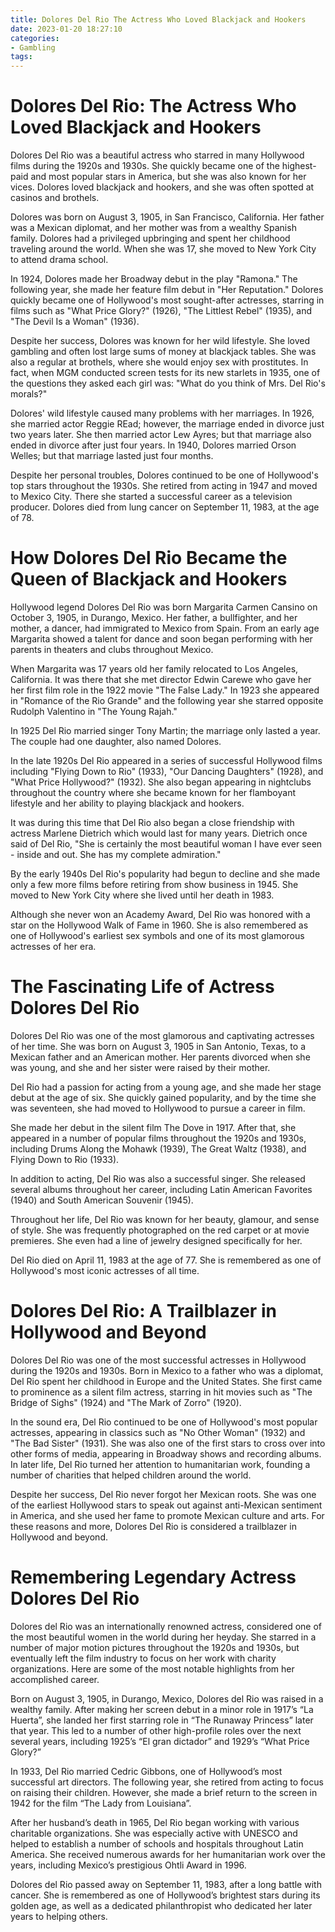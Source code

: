 ```yaml
---
title: Dolores Del Rio The Actress Who Loved Blackjack and Hookers
date: 2023-01-20 18:27:10
categories:
- Gambling
tags:
---
```



#  Dolores Del Rio: The Actress Who Loved Blackjack and Hookers

Dolores Del Rio was a beautiful actress who starred in many Hollywood films during the 1920s and 1930s. She quickly became one of the highest-paid and most popular stars in America, but she was also known for her vices. Dolores loved blackjack and hookers, and she was often spotted at casinos and brothels.

Dolores was born on August 3, 1905, in San Francisco, California. Her father was a Mexican diplomat, and her mother was from a wealthy Spanish family. Dolores had a privileged upbringing and spent her childhood traveling around the world. When she was 17, she moved to New York City to attend drama school.

In 1924, Dolores made her Broadway debut in the play "Ramona." The following year, she made her feature film debut in "Her Reputation." Dolores quickly became one of Hollywood's most sought-after actresses, starring in films such as "What Price Glory?" (1926), "The Littlest Rebel" (1935), and "The Devil Is a Woman" (1936).

Despite her success, Dolores was known for her wild lifestyle. She loved gambling and often lost large sums of money at blackjack tables. She was also a regular at brothels, where she would enjoy sex with prostitutes. In fact, when MGM conducted screen tests for its new starlets in 1935, one of the questions they asked each girl was: "What do you think of Mrs. Del Rio's morals?"

Dolores' wild lifestyle caused many problems with her marriages. In 1926, she married actor Reggie REad; however, the marriage ended in divorce just two years later. She then married actor Lew Ayres; but that marriage also ended in divorce after just four years. In 1940, Dolores married Orson Welles; but that marriage lasted just four months.

Despite her personal troubles, Dolores continued to be one of Hollywood's top stars throughout the 1930s. She retired from acting in 1947 and moved to Mexico City. There she started a successful career as a television producer. Dolores died from lung cancer on September 11, 1983, at the age of 78.

#  How Dolores Del Rio Became the Queen of Blackjack and Hookers

Hollywood legend Dolores Del Rio was born Margarita Carmen Cansino on October 3, 1905, in Durango, Mexico. Her father, a bullfighter, and her mother, a dancer, had immigrated to Mexico from Spain. From an early age Margarita showed a talent for dance and soon began performing with her parents in theaters and clubs throughout Mexico.

When Margarita was 17 years old her family relocated to Los Angeles, California. It was there that she met director Edwin Carewe who gave her her first film role in the 1922 movie "The False Lady." In 1923 she appeared in "Romance of the Rio Grande" and the following year she starred opposite Rudolph Valentino in "The Young Rajah."

In 1925 Del Rio married singer Tony Martin; the marriage only lasted a year. The couple had one daughter, also named Dolores.

In the late 1920s Del Rio appeared in a series of successful Hollywood films including "Flying Down to Rio" (1933), "Our Dancing Daughters" (1928), and "What Price Hollywood?" (1932). She also began appearing in nightclubs throughout the country where she became known for her flamboyant lifestyle and her ability to playing blackjack and hookers.

It was during this time that Del Rio also began a close friendship with actress Marlene Dietrich which would last for many years. Dietrich once said of Del Rio, "She is certainly the most beautiful woman I have ever seen - inside and out. She has my complete admiration."

By the early 1940s Del Rio's popularity had begun to decline and she made only a few more films before retiring from show business in 1945. She moved to New York City where she lived until her death in 1983.

Although she never won an Academy Award, Del Rio was honored with a star on the Hollywood Walk of Fame in 1960. She is also remembered as one of Hollywood's earliest sex symbols and one of its most glamorous actresses of her era.

#  The Fascinating Life of Actress Dolores Del Rio

Dolores Del Rio was one of the most glamorous and captivating actresses of her time. She was born on August 3, 1905 in San Antonio, Texas, to a Mexican father and an American mother. Her parents divorced when she was young, and she and her sister were raised by their mother.

Del Rio had a passion for acting from a young age, and she made her stage debut at the age of six. She quickly gained popularity, and by the time she was seventeen, she had moved to Hollywood to pursue a career in film.

She made her debut in the silent film The Dove in 1917. After that, she appeared in a number of popular films throughout the 1920s and 1930s, including Drums Along the Mohawk (1939), The Great Waltz (1938), and Flying Down to Rio (1933).

In addition to acting, Del Rio was also a successful singer. She released several albums throughout her career, including Latin American Favorites (1940) and South American Souvenir (1945).

Throughout her life, Del Rio was known for her beauty, glamour, and sense of style. She was frequently photographed on the red carpet or at movie premieres. She even had a line of jewelry designed specifically for her.

Del Rio died on April 11, 1983 at the age of 77. She is remembered as one of Hollywood's most iconic actresses of all time.

#  Dolores Del Rio: A Trailblazer in Hollywood and Beyond

Dolores Del Rio was one of the most successful actresses in Hollywood during the 1920s and 1930s. Born in Mexico to a father who was a diplomat, Del Rio spent her childhood in Europe and the United States. She first came to prominence as a silent film actress, starring in hit movies such as "The Bridge of Sighs" (1924) and "The Mark of Zorro" (1920).

In the sound era, Del Rio continued to be one of Hollywood's most popular actresses, appearing in classics such as "No Other Woman" (1932) and "The Bad Sister" (1931). She was also one of the first stars to cross over into other forms of media, appearing in Broadway shows and recording albums. In later life, Del Rio turned her attention to humanitarian work, founding a number of charities that helped children around the world.

Despite her success, Del Rio never forgot her Mexican roots. She was one of the earliest Hollywood stars to speak out against anti-Mexican sentiment in America, and she used her fame to promote Mexican culture and arts. For these reasons and more, Dolores Del Rio is considered a trailblazer in Hollywood and beyond.

#  Remembering Legendary Actress Dolores Del Rio

Dolores del Rio was an internationally renowned actress, considered one of the most beautiful women in the world during her heyday. She starred in a number of major motion pictures throughout the 1920s and 1930s, but eventually left the film industry to focus on her work with charity organizations. Here are some of the most notable highlights from her accomplished career.

Born on August 3, 1905, in Durango, Mexico, Dolores del Rio was raised in a wealthy family. After making her screen debut in a minor role in 1917’s “La Huerta”, she landed her first starring role in “The Runaway Princess” later that year. This led to a number of other high-profile roles over the next several years, including 1925’s “El gran dictador” and 1929’s “What Price Glory?”

In 1933, Del Rio married Cedric Gibbons, one of Hollywood’s most successful art directors. The following year, she retired from acting to focus on raising their children. However, she made a brief return to the screen in 1942 for the film “The Lady from Louisiana”.

After her husband’s death in 1965, Del Rio began working with various charitable organizations. She was especially active with UNESCO and helped to establish a number of schools and hospitals throughout Latin America. She received numerous awards for her humanitarian work over the years, including Mexico’s prestigious Ohtli Award in 1996.

Dolores del Rio passed away on September 11, 1983, after a long battle with cancer. She is remembered as one of Hollywood’s brightest stars during its golden age, as well as a dedicated philanthropist who dedicated her later years to helping others.